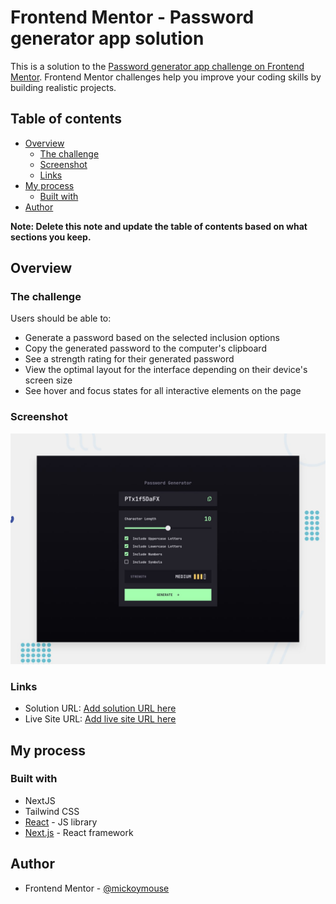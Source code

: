 # Frontend Mentor - Password generator app solution

This is a solution to the [Password generator app challenge on Frontend Mentor](https://www.frontendmentor.io/challenges/password-generator-app-Mr8CLycqjh). Frontend Mentor challenges help you improve your coding skills by building realistic projects.

## Table of contents

- [Overview](#overview)
  - [The challenge](#the-challenge)
  - [Screenshot](#screenshot)
  - [Links](#links)
- [My process](#my-process)
  - [Built with](#built-with)
- [Author](#author)

**Note: Delete this note and update the table of contents based on what sections you keep.**

## Overview

### The challenge

Users should be able to:

- Generate a password based on the selected inclusion options
- Copy the generated password to the computer's clipboard
- See a strength rating for their generated password
- View the optimal layout for the interface depending on their device's screen size
- See hover and focus states for all interactive elements on the page

### Screenshot

![](./preview.jpg)

### Links

- Solution URL: [Add solution URL here](https://github.com/mickoymouse/password-generator)
- Live Site URL: [Add live site URL here](https://password-generator-blue-phi-49.vercel.app/)

## My process

### Built with

- NextJS
- Tailwind CSS
- [React](https://reactjs.org/) - JS library
- [Next.js](https://nextjs.org/) - React framework

## Author

- Frontend Mentor - [@mickoymouse](https://www.frontendmentor.io/profile/mickoymouse)
